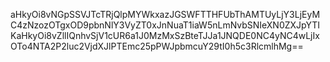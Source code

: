 aHkyOi8vNGpSSVJTcTRjQlpMYWkxazJGSWFTTHFUbThAMTUyLjY3LjEyMC4zNzozOTgxOD9pbnNlY3VyZT0xJnNuaT1iaW5nLmNvbSNIeXN0ZXJpYTIKaHkyOi8vZllIQnhvSjV1cUR6a1J0MzMxSzBteTJJa1JNQDE0NC4yNC4wLjIxOTo4NTA2P2luc2VjdXJlPTEmc25pPWJpbmcuY29tI0h5c3RlcmlhMg==
